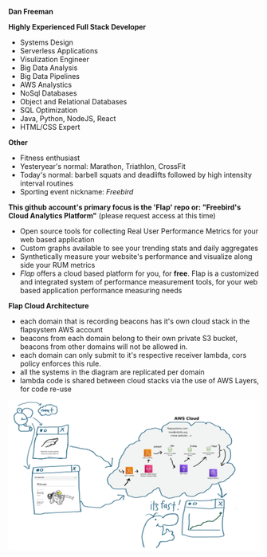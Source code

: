 **Dan Freeman**


**Highly Experienced Full Stack Developer**
- Systems Design
- Serverless Applications
- Visulization Engineer
- Big Data Analysis
- Big Data Pipelines
- AWS Analystics
- NoSql Databases
- Object and Relational Databases
- SQL Optimization
- Java, Python, NodeJS, React
- HTML/CSS Expert


**Other**
- Fitness enthusiast
- Yesteryear's normal: Marathon, Triathlon, CrossFit
- Today's normal: barbell squats and deadlifts followed by high intensity interval routines
- Sporting event nickname: _Freebird_

**This github account's primary focus is the 'Flap' repo or: "Freebird's Cloud Analytics Platform"** (please request access at this time)
- Open source tools for collecting Real User Performance Metrics for your web based application
- Custom graphs available to see your trending stats and daily aggregates
- Synthetically measure your website's performance and visualize along side your RUM metrics
- _Flap_ offers a cloud based platform for you, for **free**. Flap is a customized and integrated system of performance measurement tools, for your web based application performance measuring needs

 **Flap Cloud Architecture**
   - each domain that is recording beacons has it's own cloud stack in the flapsystem AWS account
   - beacons from each domain belong to their own private S3 bucket, beacons from other domains will not be allowed in.
   - each domain can only submit to it's respective receiver lambda, cors policy enforces this rule.
   - all the systems in the diagram are replicated per domain
   - lambda code is shared between cloud stacks via the use of AWS Layers, for code re-use
   
   ![diagram](./images/arch.jpg)
